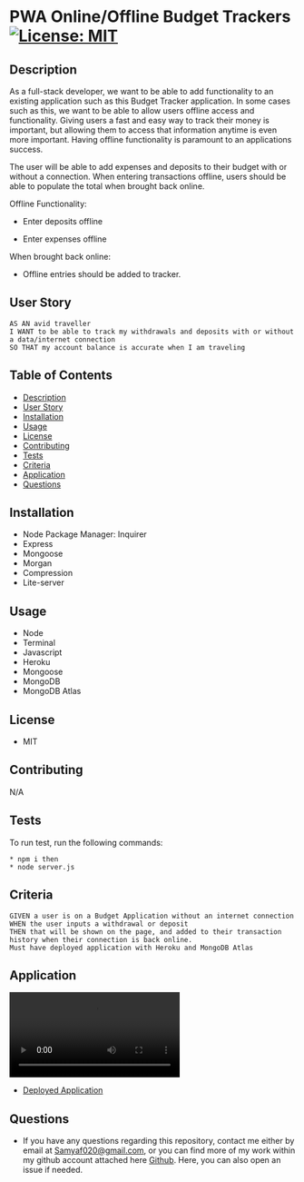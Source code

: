 # PWA Online/Offline Budget Trackers [![License: MIT](https://img.shields.io/badge/License-MIT-yellow.svg)](https://opensource.org/licenses/MIT)

## Description

As a full-stack developer, we want to be able to add functionality to an  existing application such as this Budget Tracker application. In some cases such as this, we want to be able to allow users offline access and functionality. Giving users a fast and easy way to track their money is important, but allowing them to access that information anytime is even more important. Having offline functionality is paramount to an applications success.

The user will be able to add expenses and deposits to their budget with or without a connection. When entering transactions offline, users should be able to populate the total when brought back online.

Offline Functionality:

  * Enter deposits offline

  * Enter expenses offline

When brought back online:

  * Offline entries should be added to tracker.

## User Story

```
AS AN avid traveller
I WANT to be able to track my withdrawals and deposits with or without a data/internet connection
SO THAT my account balance is accurate when I am traveling
```

## Table of Contents
* [Description](#description)
* [User Story](#userstory)
* [Installation](#installation)
* [Usage](#usage)
* [License](#license)
* [Contributing](#contributing)
* [Tests](#tests)
* [Criteria](#criteria)
* [Application](#application)
* [Questions](#questions)

## Installation 

* Node Package Manager: Inquirer 
* Express
* Mongoose
* Morgan
* Compression
* Lite-server

## Usage

* Node
* Terminal
* Javascript
* Heroku
* Mongoose
* MongoDB
* MongoDB Atlas

## License

* MIT

## Contributing 

N/A

## Tests

To run test, run the following commands:

```
* npm i then
* node server.js
```

## Criteria

```
GIVEN a user is on a Budget Application without an internet connection
WHEN the user inputs a withdrawal or deposit
THEN that will be shown on the page, and added to their transaction history when their connection is back online.
Must have deployed application with Heroku and MongoDB Atlas
```

## Application

![Budget-Tracker](./assets/Budget-Tracker.mp4)

* [Deployed Application](https://pure-mountain-07135.herokuapp.com/)

## Questions

* If you have any questions regarding this repository, contact me either by email at Samyaf020@gmail.com, or you can find more of my work within my github account attached here [Github](https://github.com/Samya129). Here, you can also open an issue if needed.